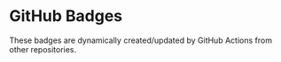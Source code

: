 # GitHub Badges

These badges are dynamically created/updated by GitHub Actions from other repositories.
